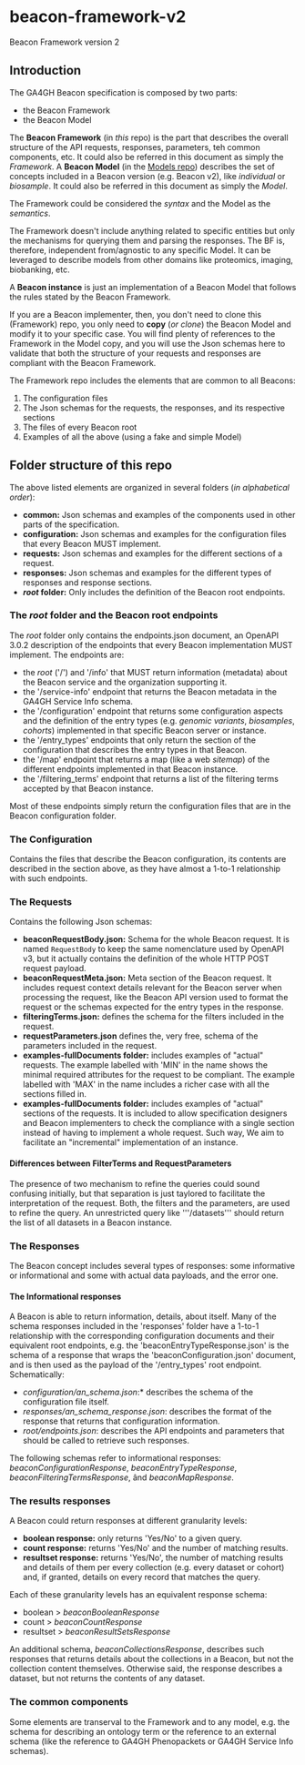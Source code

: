 # beacon-framework-v2
Beacon Framework version 2

## Introduction
The GA4GH Beacon specification is composed by two parts:

* the Beacon Framework
* the Beacon Model

The **Beacon Framework** (in *this* repo) is the part that describes the overall structure of the API requests, responses, parameters, teh common components, etc. It could also be referred in this document as simply the *Framework*.
A **Beacon Model** (in the [Models repo](https://github.com/ga4gh-beacon/beacon-v2-Models)) describes the set of concepts included in a Beacon version (e.g. Beacon v2), like *individual* or *biosample*. It could also be referred in this document as simply the *Model*.

The Framework could be considered the *syntax* and the Model as the *semantics*.

The Framework doesn't include anything related to specific entities but only the mechanisms for querying them and parsing the responses. 
The BF is, therefore, independent from/agnostic to any specific Model. It can be leveraged to describe models from other domains like proteomics, imaging, biobanking, etc.

A **Beacon instance** is just an implementation of a Beacon Model that follows the rules stated by the Beacon Framework.

If you are a Beacon implementer, then, you don't need to clone this (Framework) repo, you only need to **copy** (*or clone*) the Beacon Model and modify it to your specific case. You will find plenty of references to the Framework in the Model copy, and you will use the Json schemas here to validate that both the structure of your requests and responses are compliant with the Beacon Framework.

The Framework repo includes the elements that are common to all Beacons:

1. The configuration files
2. The Json schemas for the requests, the responses, and its respective sections
3. The files of every Beacon root
4. Examples of all the above (using a fake and simple Model)

## Folder structure of this repo
The above listed elements are organized in several folders (*in alphabetical order*):

* **common:** Json schemas and examples of the components used in other parts of the specification.
* **configuration:** Json schemas and examples for the configuration files that every Beacon MUST implement.
* **requests:** Json schemas and examples for the different sections of a request.
* **responses:** Json schemas and examples for the different types of responses and response sections.
* ***root* folder:** Only includes the definition of the Beacon root endpoints.

### The *root* folder and the Beacon root endpoints
The *root* folder only contains the endpoints.json document, an OpenAPI 3.0.2 description of the endpoints that every Beacon implementation MUST implement.
The endpoints are:
* the *root* ('/') and '/info' that MUST return information (metadata) about the Beacon service and the organization supporting it.
* the '/service-info' endpoint that returns the Beacon metadata in the GA4GH Service Info schema.
* the '/configuration' endpoint that returns some configuration aspects and the definition of the entry types (e.g. *genomic variants*, *biosamples*, *cohorts*) implemented in that specific Beacon server or instance.
* the '/entry_types' endpoints that only return the section of the configuration that describes the entry types in that Beacon.
* the '/map' endpoint that returns a map (like a web *sitemap*) of the different endpoints implemented in that Beacon instance.
* the '/filtering_terms' endpoint that returns a list of the filtering terms accepted by that Beacon instance.

Most of these endpoints simply return the configuration files that are in the Beacon configuration folder.

### The Configuration 
Contains the files that describe the Beacon configuration, its contents are described in the section above, as they have almost a 1-to-1 relationship with such endpoints.

### The Requests 
Contains the following Json schemas:
* **beaconRequestBody.json:** Schema for the whole Beacon request. It is named `RequestBody` to keep the same nomenclature used by OpenAPI v3, but it actually contains the definition of the whole HTTP POST request payload.
* **beaconRequestMeta.json:** Meta section of the Beacon request. It includes request context details relevant for the Beacon server when processing the request, like the Beacon API version used to format the request or the schemas expected for the entry types in the response.
* **filteringTerms.json:** defines the schema for the filters included in the request.
* **requestParameters.json** defines the, very free, schema of the parameters included in the request.
* **examples-fullDocuments folder:** includes examples of "actual" requests. The example labelled with 'MIN' in the name shows the minimal required attributes for the request to be compliant. The example labelled with 'MAX' in the name includes a richer case with all the sections filled in.
* **examples-fullDocuments folder:** includes examples of "actual" sections of the requests. It is included to allow specification designers and Beacon implementers to check the compliance with a single section instead of having to implement a whole request. Such way, We aim to facilitate an "incremental" implementation of an instance.

#### Differences between FilterTerms and RequestParameters
The presence of two mechanism to refine the queries could sound confusing initially, but that separation is just taylored to facilitate the interpretation of the request.
Both, the filters and the parameters, are used to refine the query. An unrestricted query like '''/datasets''' should return the list of all datasets in a Beacon instance.

### The Responses
The Beacon concept includes several types of responses: some informative or informational and some with actual data payloads, and the error one. 

#### The Informational responses
A Beacon is able to return information, details, about itself. Many of the schema responses included in the 'responses' folder have a 1-to-1 relationship with the corresponding configuration documents and their equivalent root endpoints, e.g. the 'beaconEntryTypeResponse.json' is the schema of a response that wraps the 'beaconConfiguration.json' document, and is then used as the payload of the '/entry_types' root endpoint. Schematically:
* *configuration/an_schema.json*:* describes the schema of the configuration file itself.
* *responses/an_schema_response.json*: describes the format of the response that returns that configuration information.
* *root/endpoints.json*: describes the API endpoints and parameters that should be called to retrieve such responses.

The following schemas refer to informational responses: *beaconConfigurationResponse*, *beaconEntryTypeResponse*, *beaconFilteringTermsResponse*, ând *beaconMapResponse*.
 
### The results responses
A Beacon could return responses at different granularity levels:

* **boolean response:** only returns 'Yes/No' to a given query.
* **count response:** returns 'Yes/No' and the number of matching results.
* **resultset response:** returns 'Yes/No', the number of matching results and details of them per every collection (e.g. every dataset or cohort) and, if granted, details on every record that matches the query.

Each of these granularity levels has an equivalent response schema: 
* boolean > *beaconBooleanResponse*
* count > *beaconCountResponse*
* resultset > *beaconResultSetsResponse*

An additional schema, *beaconCollectionsResponse*, describes such responses that returns details about the collections in a Beacon, but not the collection content themselves. Otherwise said, the response describes a dataset, but not returns the contents of any dataset.

### The common components
Some elements are transerval to the Framework and to any model, e.g. the schema for describing an ontology term or the reference to an external schema (like the reference to GA4GH Phenopackets or GA4GH Service Info schemas). 
